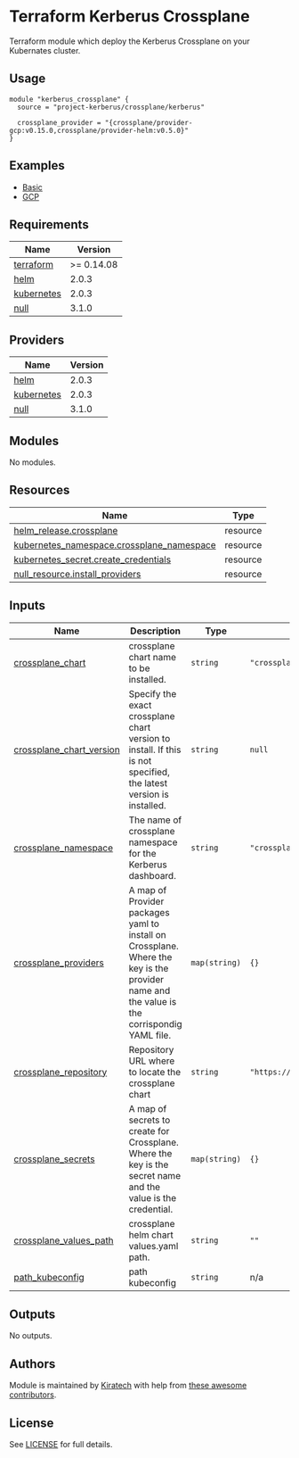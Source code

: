# Terraform Kerberus Crossplane

Terraform module which deploy the Kerberus Crossplane on your Kubernates cluster.

## Usage

```hcl
module "kerberus_crossplane" {
  source = "project-kerberus/crossplane/kerberus"

  crossplane_provider = "{crossplane/provider-gcp:v0.15.0,crossplane/provider-helm:v0.5.0}"
}
```

## Examples

* [Basic](./examples/basic)
* [GCP](./examples/gcp)

## Requirements

| Name | Version |
|------|---------|
| <a name="requirement_terraform"></a> [terraform](#requirement\_terraform) | >= 0.14.08 |
| <a name="requirement_helm"></a> [helm](#requirement\_helm) | 2.0.3 |
| <a name="requirement_kubernetes"></a> [kubernetes](#requirement\_kubernetes) | 2.0.3 |
| <a name="requirement_null"></a> [null](#requirement\_null) | 3.1.0 |

## Providers

| Name | Version |
|------|---------|
| <a name="provider_helm"></a> [helm](#provider\_helm) | 2.0.3 |
| <a name="provider_kubernetes"></a> [kubernetes](#provider\_kubernetes) | 2.0.3 |
| <a name="provider_null"></a> [null](#provider\_null) | 3.1.0 |

## Modules

No modules.

## Resources

| Name | Type |
|------|------|
| [helm_release.crossplane](https://registry.terraform.io/providers/hashicorp/helm/2.0.3/docs/resources/release) | resource |
| [kubernetes_namespace.crossplane_namespace](https://registry.terraform.io/providers/hashicorp/kubernetes/2.0.3/docs/resources/namespace) | resource |
| [kubernetes_secret.create_credentials](https://registry.terraform.io/providers/hashicorp/kubernetes/2.0.3/docs/resources/secret) | resource |
| [null_resource.install_providers](https://registry.terraform.io/providers/hashicorp/null/3.1.0/docs/resources/resource) | resource |

## Inputs

| Name | Description | Type | Default | Required |
|------|-------------|------|---------|:--------:|
| <a name="input_crossplane_chart"></a> [crossplane\_chart](#input\_crossplane\_chart) | crossplane chart name to be installed. | `string` | `"crossplane"` | no |
| <a name="input_crossplane_chart_version"></a> [crossplane\_chart\_version](#input\_crossplane\_chart\_version) | Specify the exact crossplane chart version to install. If this is not specified, the latest version is installed. | `string` | `null` | no |
| <a name="input_crossplane_namespace"></a> [crossplane\_namespace](#input\_crossplane\_namespace) | The name of crossplane namespace for the Kerberus dashboard. | `string` | `"crossplane-system"` | no |
| <a name="input_crossplane_providers"></a> [crossplane\_providers](#input\_crossplane\_providers) | A map of Provider packages yaml to install on Crossplane. Where the key is the provider name and the value is the corrispondig YAML file. | `map(string)` | `{}` | no |
| <a name="input_crossplane_repository"></a> [crossplane\_repository](#input\_crossplane\_repository) | Repository URL where to locate the crossplane chart | `string` | `"https://charts.crossplane.io/stable"` | no |
| <a name="input_crossplane_secrets"></a> [crossplane\_secrets](#input\_crossplane\_secrets) | A map of secrets to create for Crossplane. Where the key is the secret name and the value is the credential. | `map(string)` | `{}` | no |
| <a name="input_crossplane_values_path"></a> [crossplane\_values\_path](#input\_crossplane\_values\_path) | crossplane helm chart values.yaml path. | `string` | `""` | no |
| <a name="input_path_kubeconfig"></a> [path\_kubeconfig](#input\_path\_kubeconfig) | path kubeconfig | `string` | n/a | yes |

## Outputs

No outputs.

## Authors

Module is maintained by [Kiratech](https://www.kiratech.it/) with help from [these awesome contributors](https://github.com/projectkerberus/terraform-kerberus-dashboard/graphs/contributors).

## License

See [LICENSE](./LICENSE) for full details.